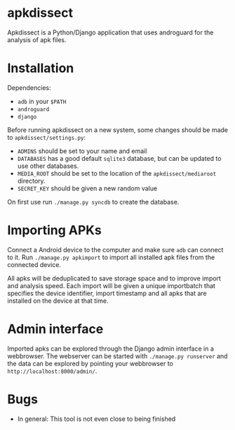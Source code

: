 apkdissect
==========

Apkdissect is a Python/Django application that uses androguard for the analysis 
of apk files.

Installation
============

Dependencies:
 * `adb` in your `$PATH`
 * `androguard`
 * `django`
	
Before running apkdissect on a new system, some changes should be made to `apkdissect/settings.py`:
 * `ADMINS` should be set to your name and email
 * `DATABASES` has a good default `sqlite3` database, but can be updated to use other databases.
 * `MEDIA_ROOT` should be set to the location of the `apkdissect/mediaroot` directory.
 * `SECRET_KEY` should be given a new random value

On first use run `./manage.py syncdb` to create the database.

Importing APKs
==============

Connect a Android device to the computer and make sure `adb` can connect to it.
Run `./manage.py apkimport` to import all installed apk files from the connected device.

All apks will be deduplicated to save storage space and to improve import and analysis speed.
Each import will be given a unique importbatch that specifies the device identifier, import timestamp
and all apks that are installed on the device at that time.

Admin interface
===============

Imported apks can be explored through the Django admin interface in a webbrowser.
The webserver can be started with `./manage.py runserver` and the data can be 
explored by pointing your webbrowser to `http://localhost:8000/admin/`.

Bugs
====

 * In general: This tool is not even close to being finished


